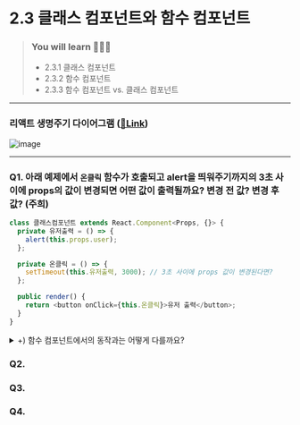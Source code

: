 # 2.3 클래스 컴포넌트와 함수 컴포넌트

> ### You will learn 🧑🏻‍🏫
>- 2.3.1 클래스 컴포넌트
>- 2.3.2 함수 컴포넌트
>- 2.3.3 함수 컴포넌트 vs. 클래스 컴포넌트

---

### 리액트 생명주기 다이어그램 ([🔗Link](https://projects.wojtekmaj.pl/react-lifecycle-methods-diagram/))

![image](https://github.com/Jungle-JavaScript-Study/react-deep-dive/assets/82787570/8b5532cd-5ed7-4272-9099-af61a1467097)

---

### Q1. 아래 예제에서 `온클릭` 함수가 호출되고 alert을 띄워주기까지의 3초 사이에 props의 값이 변경되면 어떤 값이 출력될까요? 변경 전 값? 변경 후 값? (주희)

```js
class 클래스컴포넌트 extends React.Component<Props, {}> {
  private 유저출력 = () => {
    alert(this.props.user);
  };

  private 온클릭 = () => {
    setTimeout(this.유저출력, 3000); // 3초 사이에 props 값이 변경된다면?
  };

  public render() {
    return <button onClick={this.온클릭}>유저 출력</button>;
  }
}
```

<details>
  <summary>+) 함수 컴포넌트에서의 동작과는 어떻게 다를까요?</summary>
  
  ```js
  export function 함수컴포넌트(props: Props) {
    const 유저출력 = () => {
      alert(props.user);
    };
  
    const 온클릭 = () => {
      setTimeout(유저출력, 3000);
    };
  
    return <button onClick={온클릭}>유저 출력</button>;
  }
  ```

</details>



### Q2. 

### Q3. 

### Q4.
